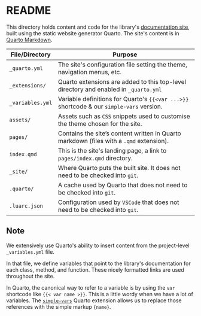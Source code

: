 # README

This directory holds content and code for the library's [documentation site][], built using the static website generator Quarto. The site's content is in [Quarto Markdown][].

| File/Directory   | Purpose                                                                                  |
| ---------------- | ---------------------------------------------------------------------------------------- |
| `_quarto.yml`    | The site's configuration file setting the theme, navigation menus, etc.                  |
| `_extensions/`   | Quarto extensions are added to this top-level directory and enabled in `_quarto.yml`     |
| `_variables.yml` | Variable definitions for Quarto's `{{<var ...>}}` shortcode & our `simple-vars` version. |
| `assets/`        | Assets such as `CSS` snippets used to customise the theme chosen for the site.           |
| `pages/`         | Contains the site’s content written in Quarto markdown (files with a `.qmd` extension).  |
| `index.qmd`      | This is the site's landing page, a link to `pages/index.qmd` directory.                  |
| `_site/`         | Where Quarto puts the built site. It does not need to be checked into `git`.             |
| `.quarto/`       | A cache used by Quarto that does not need to be checked into `git`.                      |
| `.luarc.json`    | Configuration used by `VSCode` that does not need to be checked into `git`.              |

## Note

We extensively use Quarto's ability to insert content from the project-level `_variables.yml` file.

In that file, we define variables that point to the library's documentation for each class, method, and function. These nicely formatted links are used throughout the site.

In Quarto, the canonical way to refer to a variable is by using the `var` shortcode like `{{< var name >}}`. This is a little wordy when we have a lot of variables. The [`simple-vars`][] Quarto extension allows us to replace those references with the simple markup `{name}`.

<!-- Reference links -->

[documentation site]: https://nessan.github.io/xoshiro
[Quarto]: https://quarto.org
[Quarto Markdown]: https://quarto.org/pages/authoring/markdown-basics.html
[`simple-vars`]: https://github.com/nessan/simple-vars
